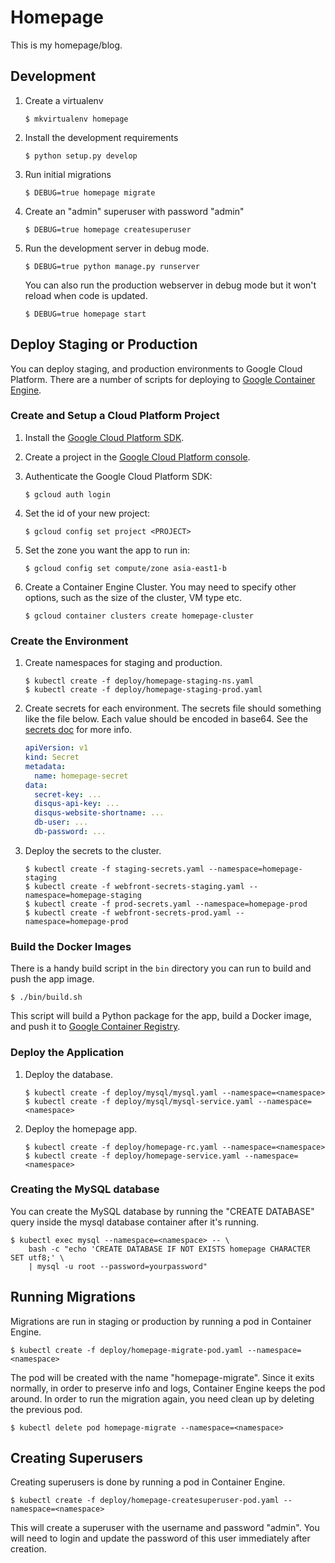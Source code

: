 # Homepage

This is my homepage/blog.

## Development

1. Create a virtualenv

    ```shell
    $ mkvirtualenv homepage
    ```

1. Install the development requirements

    ```shell
    $ python setup.py develop
    ```

1. Run initial migrations

    ```shell
    $ DEBUG=true homepage migrate
    ```

1. Create an "admin" superuser with password "admin"

    ```shell
    $ DEBUG=true homepage createsuperuser
    ```

1. Run the development server in debug mode.

    ```shell
    $ DEBUG=true python manage.py runserver
    ```

   You can also run the production webserver in debug mode but it won't reload
   when code is updated.

    ```shell
    $ DEBUG=true homepage start
    ```

## Deploy Staging or Production

You can deploy staging, and production environments to Google Cloud Platform.
There are a number of scripts for deploying to [Google Container
Engine](https://cloud.google.com/container-engine/).

### Create and Setup a Cloud Platform Project

1. Install the [Google Cloud Platform SDK](https://cloud.google.com/sdk/).
1. Create a project in the [Google Cloud Platform console](http://console.developers.google.com/).
1. Authenticate the Google Cloud Platform SDK:

    ```shell
    $ gcloud auth login
    ```

1. Set the id of your new project:

    ```shell
    $ gcloud config set project <PROJECT>
    ```

1. Set the zone you want the app to run in:

    ```shell
    $ gcloud config set compute/zone asia-east1-b
    ```

1. Create a Container Engine Cluster. You may need to specify other options,
   such as the size of the cluster, VM type etc.

    ```shell
    $ gcloud container clusters create homepage-cluster
    ```

### Create the Environment

1. Create namespaces for staging and production.

    ```shell
    $ kubectl create -f deploy/homepage-staging-ns.yaml
    $ kubectl create -f deploy/homepage-staging-prod.yaml
    ```

1. Create secrets for each environment. The secrets file should something like
   the file below. Each value should be encoded in base64. See the [secrets
   doc](http://kubernetes.io/v1.0/docs/user-guide/secrets.html) for more info.

    ```yaml
    apiVersion: v1
    kind: Secret
    metadata:
      name: homepage-secret
    data:
      secret-key: ...
      disqus-api-key: ...
      disqus-website-shortname: ...
      db-user: ...
      db-password: ...
    ```

1. Deploy the secrets to the cluster.

    ```shell
    $ kubectl create -f staging-secrets.yaml --namespace=homepage-staging
    $ kubectl create -f webfront-secrets-staging.yaml --namespace=homepage-staging
    $ kubectl create -f prod-secrets.yaml --namespace=homepage-prod
    $ kubectl create -f webfront-secrets-prod.yaml --namespace=homepage-prod
    ```

### Build the Docker Images

There is a handy build script in the `bin` directory you can run to build
and push the app image.

```shell
$ ./bin/build.sh
```

This script will build a Python package for the app, build a Docker image, and
push it to [Google Container Registry](https://cloud.google.com/container-registry/).

### Deploy the Application

1. Deploy the database.

    ```shell
    $ kubectl create -f deploy/mysql/mysql.yaml --namespace=<namespace> 
    $ kubectl create -f deploy/mysql/mysql-service.yaml --namespace=<namespace> 
    ```

1. Deploy the homepage app.

    ```shell
    $ kubectl create -f deploy/homepage-rc.yaml --namespace=<namespace>
    $ kubectl create -f deploy/homepage-service.yaml --namespace=<namespace>
    ```

### Creating the MySQL database

You can create the MySQL database by running the "CREATE DATABASE" query inside the mysql database container after it's running.

```shell
$ kubectl exec mysql --namespace=<namespace> -- \
    bash -c "echo 'CREATE DATABASE IF NOT EXISTS homepage CHARACTER SET utf8;' \
    | mysql -u root --password=yourpassword"
```

## Running Migrations

Migrations are run in staging or production by running a pod in Container
Engine.

```shell
$ kubectl create -f deploy/homepage-migrate-pod.yaml --namespace=<namespace>
```

The pod will be created with the name "homepage-migrate". Since it exits
normally, in order to preserve info and logs, Container Engine keeps the pod
around. In order to run the migration again, you need clean up by deleting the
previous pod.

```shell
$ kubectl delete pod homepage-migrate --namespace=<namespace>
```

## Creating Superusers

Creating superusers is done by running a pod in Container Engine.

```shell
$ kubectl create -f deploy/homepage-createsuperuser-pod.yaml --namespace=<namespace>
```

This will create a superuser with the username and password "admin". You will
need to login and update the password of this user immediately after creation.

